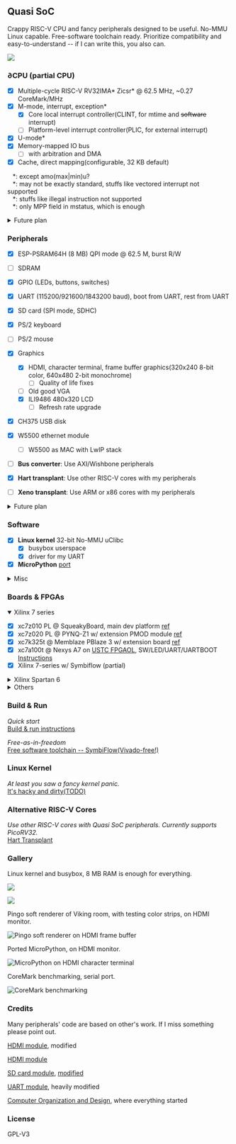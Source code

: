 ## Quasi SoC

Crappy RISC-V CPU and fancy peripherals designed to be useful. No-MMU Linux capable. Free-software toolchain ready. Prioritize compatibility and easy-to-understand -- if I can write this, you also can. 

![](doc/design.png)

### ∂CPU (partial CPU)

- [x] Multiple-cycle RISC-V RV32IMA\* Zicsr\* @ 62.5 MHz, ~0.27 CoreMark/MHz
- [x] M-mode, interrupt, exception\*
  - [x] Core local interrupt controller(CLINT, for mtime and ~~software~~ interrupt)
  - [ ] Platform-level interrupt controller(PLIC, for external interrupt)
- [x] U-mode\*
- [x] Memory-mapped IO bus
  - [ ] with arbitration and DMA
- [x] Cache, direct mapping(configurable, 32 KB default)

&nbsp;&nbsp;  \*: except amo(max|min)u? </br>
&nbsp;&nbsp;  \*: may not be exactly standard, stuffs like vectored interrupt not supported </br>
&nbsp;&nbsp;  \*: stuffs like illegal instruction not supported </br>
&nbsp;&nbsp;  \*: only MPP field in mstatus, which is enough</br>

<details>
<summary>Future plan</summary>

- [ ] Illegal instruction/load/store exception
- [ ] Bus arbitrationDMA
- [ ] DMA
- [ ] Optimize memory access cycles
- [ ] U-mode memory protection (like PMP?)
- [ ] Sv32 MMU
- [ ] S-mode
- [ ] GDB debug over openocd JTAG
- [ ] faster M instructions
- [ ] amo(max|min)u? (Linux doesn't use, not planned)
- [ ] IO bus w/ burst (hard, not planned)
- [ ] PMP (not planned)
- [ ] Formal verification (not planned)
- [ ] Pipeline (not planned)

</details>

### Peripherals

- [x] ESP-PSRAM64H (8 MB) QPI mode @ 62.5 M, burst R/W
- [ ] SDRAM
- [x] GPIO (LEDs, buttons, switches)
- [x] UART (115200/921600/1843200 baud), boot from UART, rest from UART
- [x] SD card (SPI mode, SDHC)
- [x] PS/2 keyboard
- [ ] PS/2 mouse
- [x] Graphics
  - [x] HDMI, character terminal, frame buffer graphics(320x240 8-bit color, 640x480 2-bit monochrome)
    - [ ] Quality of life fixes
  - [ ] Old good VGA
  - [x] ILI9486 480x320 LCD
    - [ ] Refresh rate upgrade
- [x] CH375 USB disk
- [x] W5500 ethernet module
  - [ ] W5500 as MAC with LwIP stack
- [ ] **Bus converter**: Use AXI/Wishbone peripherals
- [x] **Hart transplant**: Use other RISC-V cores with my peripherals
- [ ] **Xeno transplant**: Use ARM or x86 cores with my peripherals


<details>
<summary>Future plan</summary>

- [ ] Internet connectivity
  - [ ] LAN8720 module w/ RGMII PHY (need FPGA MAC)
  - [ ] ESP8266/ESP32 Wifi module (Boring and assaulting)
  - [ ] ENC28J60
  - [ ] LwIP stack
- [ ] USB capability
  - [ ] Host controller, like SL811
  - [ ] USB3300/TUSB1210 ULPI PHY (need FPGA host)
  - [ ] Driver for classes(HID, HUB, Mass Storage)

</details>

### Software

- [x] **Linux kernel** 32-bit No-MMU uClibc
  - [x] busybox userspace
  - [x] driver for my UART
- [x] **MicroPython** [port](https://github.com/regymm/micropython/tree/master/ports/QuasiSoC)

<details>
<summary>Misc</summary>

- [x] Standard RISC-V toolchain and ASM/C programming for RV32IM Newlib
- [x] Basic RISC-V [tests](https://github.com/cliffordwolf/picorv32/tree/master/tests) 
- [x] **CoreMark** performance approx. 0.27 CoreMark/MHz
- [x] Fancy but very slow **[soft renderer](https://github.com/fededevi/pingo/)**
- [x] Bad Apple!! on LCD(low quality)
- [ ] Bad Apple!! on HDMI

</details>

### Boards & FPGAs

<details open>
<summary>Xilinx 7 series</summary>

- [x] xc7z010 PL @ SqueakyBoard, main dev platform [ref](https://github.com/ustcpetergu/SqueakyBoard)
- [x] xc7z020 PL @ PYNQ-Z1 w/ extension PMOD module [ref](https://reference.digilentinc.com/programmable-logic/pynq-z1/start)
- [x] xc7k325t @ Memblaze PBlaze 3 w/ extension board  [ref](https://www.tweaktown.com/reviews/6797/memblaze-pblaze3l-1-2tb-enterprise-pcie-ssd-review/index.html)
- [x] xc7a100t @ Nexys A7 on [USTC FPGAOL](fpgaol.ustc.edu.cn), SW/LED/UART/UARTBOOT [Instructions](fpgaol.md)
- [x] Xilinx 7-series w/ Symbiflow (partial)

</details>


<details>
<summary>Xilinx Spartan 6</summary>

- [x] xc6slx16 @ Nameless LED controller module

</details>

<details>
<summary>Others</summary>

- [ ] ep4ce15 @ QMTech core board w/ SDRAM [ref](http://land-boards.com/blwiki/index.php?title=QMTECH_EP4CE15_FPGA_Card)
- [ ] ep2c35 @ Cisco HWIC-3G-CDMA router module [ref](https://github.com/tomverbeure/cisco-hwic-3g-cdma)
- [ ] lfe5u-12f @ mystery module
- [ ] K210 or some other hardcore RISCV
- [ ] lfe5u or iCE40 w/ free software toolchain(Symbiflow, icestorm)

</details>


### Build & Run

*Quick start*</br>
[Build & run instructions](BuildnRun.md)

*Free-as-in-freedom*</br>
[Free software toolchain -- SymbiFlow(Vivado-free!)](SymbiFlow.md)

### Linux Kernel

*At least you saw a fancy kernel panic.*</br>
[It's hacky and dirty(TODO)](Linux.md)

### Alternative RISC-V Cores

*Use other RISC-V cores with Quasi SoC peripherals. Currently supports PicoRV32.*</br>
[Hart Transplant](HartTransplant.md)

### Gallery

Linux kernel and busybox, 8 MB RAM is enough for everything. 

![](doc/linux3.png)

![](doc/linux4.png)

Pingo soft renderer of Viking room, with testing color strips, on HDMI monitor.

![Pingo soft renderer on HDMI frame buffer](doc/pingo.jpg)

Ported MicroPython, on HDMI monitor.

![MicroPython on HDMI character terminal](doc/micropython.jpg)

CoreMark benchmarking, serial port.

![CoreMark benchmarking](doc/coremark.png)

<!--
Process switching demo and inter-process communication, early-stage microkernel osdev, serial port.

![Interrupt based process switching demo(early stage osdev)](doc/IPC.jpg)
-->

### Credits

Many peripherals' code are based on other's work. If I miss something please point out. 

[HDMI module](https://github.com/hdl-util/hdmi), modified

[HDMI module](https://www.fpga4fun.com/HDMI.html)

[SD card module](http://web.mit.edu/6.111/volume2/www/f2018/tools/sd_controller.v), [modified](https://github.com/regymm/mit_sd_controller_improved)

[UART module](https://github.com/jamieiles/uart), heavily modified

[Computer Organization and Design](https://enszhou.github.io/cod/), where everything started

### License

GPL-V3

